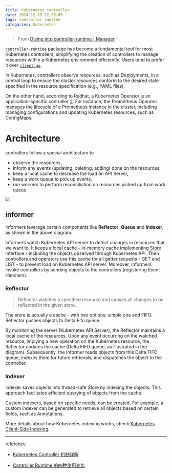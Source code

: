 ```yaml
---
title: Kubernetes controller
date: 2024-12-15 22:20:05
tags: controller runtime
categories: Kubernetes
---
```


> From [Diving into controller-runtime | Manager](https://buraksekili.github.io/articles/controller-runtime-1/)

[`controller-runtime`](https://github.com/kubernetes-sigs/controller-runtime) package has become a fundamental tool for most Kubernetes controllers, simplifying the creation of controllers to manage resources within a Kubernetes environment efficiently. Users tend to prefer it over [`client-go`](https://github.com/kubernetes/client-go).

In Kubernetes, controllers observe resources, such as Deployments, in a control loop to ensure the cluster resources conform to the desired state specified in the resource specification (e.g., YAML files).

On the other hand, according to Redhat, a Kubernetes Operator is an application-specific controller [2](https://buraksekili.github.io/articles/controller-runtime-1/#fn:2). For instance, the Prometheus Operator manages the lifecycle of a Prometheus instance in the cluster, including managing configurations and updating Kubernetes resources, such as ConfigMaps.

# Architecture

controllers follow a special architecture to

- observe the resources,
- inform any events (updating, deleting, adding) done on the resources,
- keep a local cache to decrease the load on API Server,
- keep a work queue to pick up events,
- run workers to perform reconciliation on resources picked up from work queue.

<img src="/images/k8s/controller-runtime-1-client-go-controller-interaction.jpeg" style="zoom: 80%">

## informer

Informers leverage certain components like **Reflector**, **Queue** and **Indexer**, as shown in the above diagram.

Informers watch Kubernetes API server to detect changes in resources that we want to. It keeps a local cache - in-memory cache implementing [Store](https://pkg.go.dev/k8s.io/client-go/tools/cache#Store) interface - including the objects observed through Kubernetes API. Then controllers and operators use this cache for all getter requests - GET and LIST - to prevent load on Kubernetes API server. Moreover, Informers invoke controllers by sending objects to the controllers (registering Event Handlers).

### Reflector

> Reflector watches a specified resource and causes all changes to be reflected in the given store.

The store is actually a cache - with two options; simple one and FIFO. Reflector pushes objects to Delta Fifo queue.

By monitoring the server (Kubernetes API Server), the Reflector maintains a local cache of the resources. Upon any event occurring on the watched resource, implying a new operation on the Kubernetes resource, the Reflector updates the cache (Delta FIFO queue, as illustrated in the diagram). Subsequently, the Informer reads objects from this Delta FIFO queue, indexes them for future retrievals, and dispatches the object to the controller.

### Indexer

Indexer saves objects into thread-safe Store by indexing the objects. This approach facilitates efficient querying of objects from the cache.

Custom indexers, based on specific needs, can be created. For example, a custom indexer can be generated to retrieve all objects based on certain fields, such as Annotations.

More details about how Kubernetes indexing works, check [Kubernetes Client-Side Indexing](https://buraksekili.github.io/articles/client-k8s-indexing).





---

reference

- [Kubernetes Controller 机制详解](https://www.zhaohuabing.com/post/2023-03-09-how-to-create-a-k8s-controller/)

- [Controller Runtime 的四种使用姿势](https://cloud.tencent.com/developer/article/1989055)